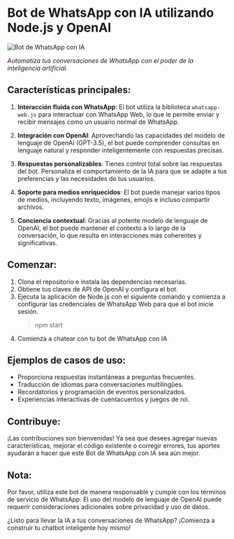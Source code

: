 # Bot de WhatsApp con IA utilizando Node.js y OpenAI

![Bot de WhatsApp con IA]([link_to_image](https://github.com/rodrvn/bot-whatsapp-js/blob/main/icono-de-bot-de-whatsapp.png))

*Automatiza tus conversaciones de WhatsApp con el poder de la inteligencia artificial.*

## Características principales:

1. **Interacción fluida con WhatsApp**: El bot utiliza la biblioteca `whatsapp-web.js` para interactuar con WhatsApp Web, lo que le permite enviar y recibir mensajes como un usuario normal de WhatsApp.

2. **Integración con OpenAI**: Aprovechando las capacidades del modelo de lenguaje de OpenAI (GPT-3.5), el bot puede comprender consultas en lenguaje natural y responder inteligentemente con respuestas precisas.

3. **Respuestas personalizables**: Tienes control total sobre las respuestas del bot. Personaliza el comportamiento de la IA para que se adapte a tus preferencias y las necesidades de tus usuarios.

4. **Soporte para medios enriquecidos**: El bot puede manejar varios tipos de medios, incluyendo texto, imágenes, emojis e incluso compartir archivos.

5. **Conciencia contextual**: Gracias al potente modelo de lenguaje de OpenAI, el bot puede mantener el contexto a lo largo de la conversación, lo que resulta en interacciones más coherentes y significativas.

## Comenzar:

1. Clona el repositorio e instala las dependencias necesarias.
2. Obtiene tus claves de API de OpenAI y configura el bot.
3. Ejecuta la aplicación de Node.js con el siguiente comando y comienza a configurar las credenciales de WhatsApp Web para que el bot inicie sesión.
   > npm start
5. Comienza a chatear con tu bot de WhatsApp con IA

## Ejemplos de casos de uso:

- Proporciona respuestas instantáneas a preguntas frecuentes.
- Traducción de idiomas para conversaciones multilingües.
- Recordatorios y programación de eventos personalizados.
- Experiencias interactivas de cuentacuentos y juegos de rol.

## Contribuye:

¡Las contribuciones son bienvenidas! Ya sea que desees agregar nuevas características, mejorar el código existente o corregir errores, tus aportes ayudarán a hacer que este Bot de WhatsApp con IA sea aún mejor.

## Nota:

Por favor, utiliza este bot de manera responsable y cumple con los términos de servicio de WhatsApp. El uso del modelo de lenguaje de OpenAI puede requerir consideraciones adicionales sobre privacidad y uso de datos.

¿Listo para llevar la IA a tus conversaciones de WhatsApp? ¡Comienza a construir tu chatbot inteligente hoy mismo!
